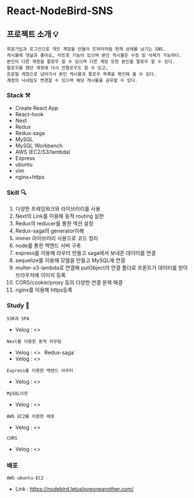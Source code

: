 # React-NodeBird-SNS

## 프로젝트 소개 💡

```
회원가입과 로그인으로 개인 계정을 만들어 트위터처럼 현재 상태를 남기는 SNS.
게시물에 댓글과 좋아요, 리트윗 기능이 있으며 본인 게시물은 수정 및 삭제가 가능하다.
본인이 다른 계정을 팔로우 할 수 있으며 다른 계정 또한 본인을 팔로우 할 수 있다.
팔로우를 했던 계정에 다시 언팔로우도 할 수 있고,
프로필 계정으로 넘어가서 본인 게시물과 팔로우 목록을 확인해 볼 수 있다.
계정의 닉네임도 변경할 수 있으며 해당 게시물을 공유할 수 있다.
```


### Stack ⚒
+ Create React App
+ React-hook
+ Next
+ Redux
+ Redux-saga
+ MySQL
+ MySQL Workbench
+ AWS (EC2/S3/lambda)
+ Express
+ ubuntu
+ vim
+ nginx+https


### Skill 🔍
1. 다양한 프레임워크와 라이브러리를 사용
2. Next의 Link를 이용해 동적 routing 실현
3. Redux의 reducer를 통한 액션 설정
4. Redux-saga의 generator이해
5. immer 라이브러리 사용으로 코드 정리
6. node를 통한 백엔드 서버 구축
7. express를 이용해 라우터 만들고 saga에서 보내준 데이터를 연결
8. sequelize를 이용해 모델을 만들고 MySQL에 연결
9. multer-s3-lambda로 연결해 putObject의 연결 폴더로 프론트가 데이터를 받아 브라우저에 이미지 등록
10. CORS/cookie/proxy 등의 다양한 연결 문제 해결
11. nginx를 이용해 https등록

### Study 📌
`SSR과 SPA`
- Velog : <>

`Next를 이용한 동적 라우팅`
- Velog : <>
`
`Redux-saga`
- Velog : <>

`Express를 이용한 백엔드 라우터`
- Velog : <>

`MySQL이란`
- Velog : <>

`AWS EC2를 이용한 배포`
- Velog : <>

`CORS`
- Velog : <>

### 배포
`AWS-ubuntu-EC2`
- Link : <https://nodebird.letusloveoneanother.com/>

